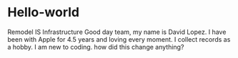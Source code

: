# Hello-world
Remodel IS Infrastructure
Good day team, my name is David Lopez. I have been with Apple for 4.5 years and loving every moment. I collect records as a hobby. I am new to coding. 
how did this change anything?
